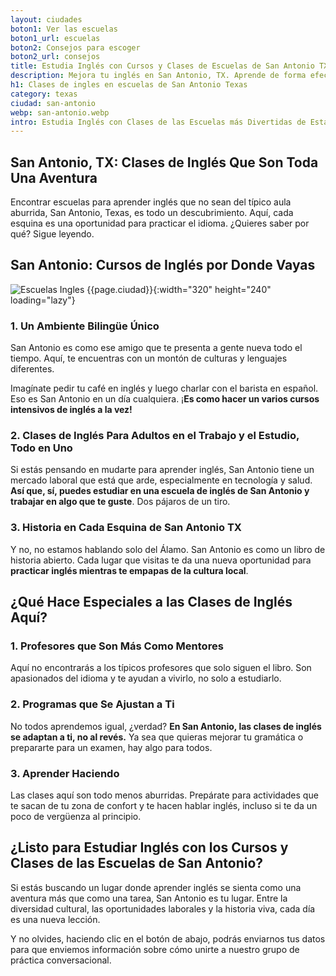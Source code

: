 ```yaml
---
layout: ciudades
boton1: Ver las escuelas
boton1_url: escuelas
boton2: Consejos para escoger
boton2_url: consejos
title: Estudia Inglés con Cursos y Clases de Escuelas de San Antonio TX
description: Mejora tu inglés en San Antonio, TX. Aprende de forma efectiva, diviértete y alcanza tus metas lingüísticas. ¡Da el primer paso hoy y descubre las oportunidades únicas que te esperan!
h1: Clases de ingles en escuelas de San Antonio Texas
category: texas
ciudad: san-antonio
webp: san-antonio.webp
intro: Estudia Inglés con Clases de las Escuelas más Divertidas de Estados Unidos, las de San Antonio
---
```

## San Antonio, TX: Clases de Inglés Que Son Toda Una Aventura

Encontrar escuelas para aprender inglés que no sean del típico aula aburrida, San Antonio, Texas, es todo un descubrimiento. Aquí, cada esquina es una oportunidad para practicar el idioma. ¿Quieres saber por qué? Sigue leyendo.

## San Antonio: Cursos de Inglés por Donde Vayas

![Escuelas Ingles {{page.ciudad}}]({{site.baseurl}}/img/{{page.webp}} "Clases inglés {{page.ciudad|capitalize}}"){:width="320" height="240" loading="lazy"}

### 1. Un Ambiente Bilingüe Único

San Antonio es como ese amigo que te presenta a gente nueva todo el tiempo. Aquí, te encuentras con un montón de culturas y lenguajes diferentes.

Imagínate pedir tu café en inglés y luego charlar con el barista en español. Eso es San Antonio en un día cualquiera. ¡**Es como hacer un varios cursos intensivos de inglés a la vez!**

### 2. Clases de Inglés Para Adultos en el Trabajo y el Estudio, Todo en Uno

Si estás pensando en mudarte para aprender inglés, San Antonio tiene un mercado laboral que está que arde, especialmente en tecnología y salud. **Así que, sí, puedes estudiar en una escuela de inglés de San Antonio y trabajar en algo que te guste**. Dos pájaros de un tiro.

### 3. Historia en Cada Esquina de San Antonio TX

Y no, no estamos hablando solo del Álamo. San Antonio es como un libro de historia abierto. Cada lugar que visitas te da una nueva oportunidad para **practicar inglés mientras te empapas de la cultura local**.

## ¿Qué Hace Especiales a las Clases de Inglés Aquí?

### 1. Profesores que Son Más Como Mentores

Aquí no encontrarás a los típicos profesores que solo siguen el libro. Son apasionados del idioma y te ayudan a vivirlo, no solo a estudiarlo.

### 2. Programas que Se Ajustan a Ti

No todos aprendemos igual, ¿verdad? **En San Antonio, las clases de inglés se adaptan a ti, no al revés.** Ya sea que quieras mejorar tu gramática o prepararte para un examen, hay algo para todos.

### 3. Aprender Haciendo

Las clases aquí son todo menos aburridas. Prepárate para actividades que te sacan de tu zona de confort y te hacen hablar inglés, incluso si te da un poco de vergüenza al principio.

## ¿Listo para Estudiar Inglés con los Cursos y Clases de las Escuelas de San Antonio?

Si estás buscando un lugar donde aprender inglés se sienta como una aventura más que como una tarea, San Antonio es tu lugar. Entre la diversidad cultural, las oportunidades laborales y la historia viva, cada día es una nueva lección.

Y no olvides, haciendo clic en el botón de abajo, podrás enviarnos tus datos para que enviemos información sobre cómo unirte a nuestro grupo de práctica conversacional.
